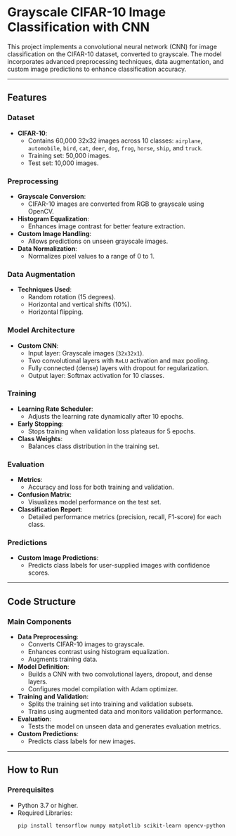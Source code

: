 # Grayscale CIFAR-10 Image Classification with CNN

This project implements a convolutional neural network (CNN) for image classification on the CIFAR-10 dataset, converted to grayscale. The model incorporates advanced preprocessing techniques, data augmentation, and custom image predictions to enhance classification accuracy.

---

## Features

### Dataset
- **CIFAR-10**:
  - Contains 60,000 32x32 images across 10 classes: `airplane`, `automobile`, `bird`, `cat`, `deer`, `dog`, `frog`, `horse`, `ship`, and `truck`.
  - Training set: 50,000 images.
  - Test set: 10,000 images.

### Preprocessing
- **Grayscale Conversion**:
  - CIFAR-10 images are converted from RGB to grayscale using OpenCV.
- **Histogram Equalization**:
  - Enhances image contrast for better feature extraction.
- **Custom Image Handling**:
  - Allows predictions on unseen grayscale images.
- **Data Normalization**:
  - Normalizes pixel values to a range of 0 to 1.

### Data Augmentation
- **Techniques Used**:
  - Random rotation (15 degrees).
  - Horizontal and vertical shifts (10%).
  - Horizontal flipping.

### Model Architecture
- **Custom CNN**:
  - Input layer: Grayscale images (`32x32x1`).
  - Two convolutional layers with `ReLU` activation and max pooling.
  - Fully connected (dense) layers with dropout for regularization.
  - Output layer: Softmax activation for 10 classes.

### Training
- **Learning Rate Scheduler**:
  - Adjusts the learning rate dynamically after 10 epochs.
- **Early Stopping**:
  - Stops training when validation loss plateaus for 5 epochs.
- **Class Weights**:
  - Balances class distribution in the training set.

### Evaluation
- **Metrics**:
  - Accuracy and loss for both training and validation.
- **Confusion Matrix**:
  - Visualizes model performance on the test set.
- **Classification Report**:
  - Detailed performance metrics (precision, recall, F1-score) for each class.

### Predictions
- **Custom Image Predictions**:
  - Predicts class labels for user-supplied images with confidence scores.

---

## Code Structure

### Main Components
- **Data Preprocessing**:
  - Converts CIFAR-10 images to grayscale.
  - Enhances contrast using histogram equalization.
  - Augments training data.
- **Model Definition**:
  - Builds a CNN with two convolutional layers, dropout, and dense layers.
  - Configures model compilation with Adam optimizer.
- **Training and Validation**:
  - Splits the training set into training and validation subsets.
  - Trains using augmented data and monitors validation performance.
- **Evaluation**:
  - Tests the model on unseen data and generates evaluation metrics.
- **Custom Predictions**:
  - Predicts class labels for new images.

---

## How to Run

### Prerequisites
- Python 3.7 or higher.
- Required Libraries:
  ```bash
  pip install tensorflow numpy matplotlib scikit-learn opencv-python
